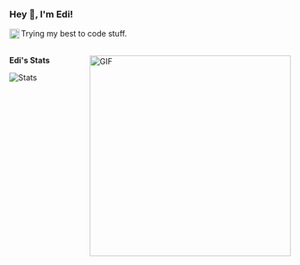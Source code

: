 ### Hey 👋, I'm Edi!
<a href=https://www.linkedin.com/in/edi-prekpalaj-488894208/><img align='left' alt="linkedin" src="https://cdn-icons-png.flaticon.com/512/174/174857.png" height='18px'/></a>




Trying my best to code stuff. 
<br/>
<br/>

<img align="right" alt="GIF" src="https://lh3.googleusercontent.com/-aT9vJTmiPVk/X9OD0PKtRbI/AAAAAAAAAoo/CoOzSONsJhMJN73MXc9NySP_SodvEVqmwCLcBGAsYHQ/h1200/programming.gif" width="360px"/>
  
<div class="Stats">
  <p> <b> Edi's Stats </b> </p>
    <img alt="Stats" src="https://github-readme-stats.vercel.app/api/top-langs/?username=ediprekpalaj&layout=compact" />
</div>


